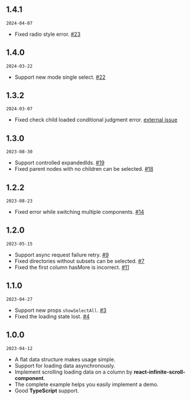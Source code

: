## 1.4.1

`2024-04-07`

- Fixed radio style error. [#23](https://github.com/mints-components/miller-columns/pull/23)

## 1.4.0

`2024-03-22`

- Support new mode single select. [#22](https://github.com/mints-components/miller-columns/pull/22)

## 1.3.2

`2024-03-07`

- Fixed check child loaded conditional judgment error. [external issue](https://github.com/apache/incubator-devlake/issues/6211)

## 1.3.0

`2023-08-30`

- Support controlled expandedIds. [#19](https://github.com/mintsweet/miller-columns-select/issues/19)
- Fixed parent nodes with no children can be selected. [#18](https://github.com/mintsweet/miller-columns-select/issues/18)

## 1.2.2

`2023-08-23`

- Fixed error while switching multiple components. [#14](https://github.com/mintsweet/miller-columns-select/issues/14)

## 1.2.0

`2023-05-15`

- Support async request failure retry. [#9](https://github.com/mintsweet/miller-columns-select/issues/9)
- Fixed directories without subsets can be selected. [#7](https://github.com/mintsweet/miller-columns-select/issues/7)
- Fixed the first column hasMore is incorrect. [#11](https://github.com/mintsweet/miller-columns-select/issues/11)

## 1.1.0

`2023-04-27`

- Support new props `showSelectAll`. [#3](https://github.com/mintsweet/miller-columns-select/issues/3)
- Fixed the loading state lost. [#4](https://github.com/mintsweet/miller-columns-select/issues/4)

## 1.0.0

`2023-04-12`

- A flat data structure makes usage simple.
- Support for loading data asynchronously.
- Implement scrolling loading data on a column by **react-infinite-scroll-component**.
- The complete example helps you easily implement a demo.
- Good **TypeScript** support.
